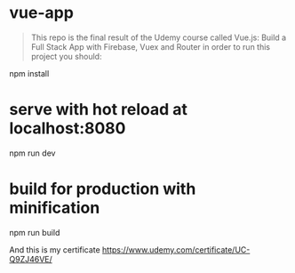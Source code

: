 # vue-app

> This repo is the final result of the Udemy course called Vue.js: Build a Full Stack App with Firebase, Vuex and Router
in order to run this project you should: 

npm install

# serve with hot reload at localhost:8080
npm run dev

# build for production with minification
npm run build

And this is my certificate https://www.udemy.com/certificate/UC-Q9ZJ46VE/
